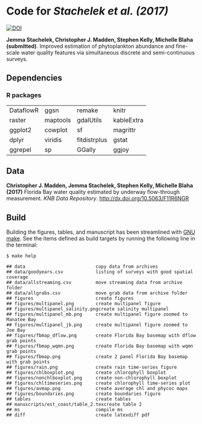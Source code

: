 
# Code for *Stachelek et al. (2017)*

[![DOI](https://zenodo.org/badge/DOI/10.5281/zenodo.839334.svg)](https://doi.org/10.5281/zenodo.839334)

**Jemma Stachelek, Christopher J. Madden, Stephen Kelly, Michelle Blaha
(submitted)**. Improved estimation of phytoplankton abundance and
fine-scale water quality features via simultaneous discrete and
semi-continuous surveys.

## Dependencies

### R packages

|           |          |              |            |
|:----------|:---------|:-------------|:-----------|
| DataflowR | ggsn     | remake       | knitr      |
| raster    | maptools | gdalUtils    | kableExtra |
| ggplot2   | cowplot  | sf           | magrittr   |
| dplyr     | viridis  | fitdistrplus | gstat      |
| ggrepel   | sp       | GGally       | ggjoy      |

## Data

**Christopher J. Madden, Jemma Stachelek, Stephen Kelly, Michelle Blaha
(2017)** Florida Bay water quality estimated by underway flow-through
measurement. *KNB Data Repository*. <http://dx.doi.org/10.5063/F11R6NGR>

## Build

Building the figures, tables, and manuscript has been streamlined with
[GNU make](http://kbroman.org/minimal_make/). See the items defined as
build targets by running the following line in the terminal:

`$ make help`

    ## data                          copy data from archives
    ## data/goodyears.csv            listing of surveys with good spatial coverage
    ## data/allstreaming.csv         move streaming data from archive folder
    ## data/allgrabs.csv             move grab data from archive folder
    ## figures                       create figures
    ## figures/multipanel.png        create multipanel figure
    ## figures/multipanel_salinity.pngcreate salinity multipanel
    ## figures/multipanel_mb.png     create multipanel figure zoomed to Manatee Bay
    ## figures/multipanel_jb.png     create multipanel figure zoomed to Joe Bay
    ## figures/fbmap_dflow.png       create Florida Bay basemap with dflow grab points
    ## figures/fbmap_wqmn.png        create Florida Bay basemap with wqmn grab points
    ## figures/fbmap.png             create 2 panel Florida Bay basemap with grab points
    ## figures/rain.png              create rain time-series figure
    ## figures/chlboxplot.png        create chlorophyll boxplot
    ## figures/nonchlboxplot.png     create non-chlorophyll boxplot
    ## figures/chltimeseries.png     create chlorophyll time-series plot 
    ## figures/avmap.png             create average chl and phycoc maps
    ## figures/boundaries.png        create boundaries figure
    ## tables                        create tables
    ## manuscripts/est_coast/table_2.texcreate table 2
    ## ms                            compile ms
    ## diff                          create latexdiff pdf
